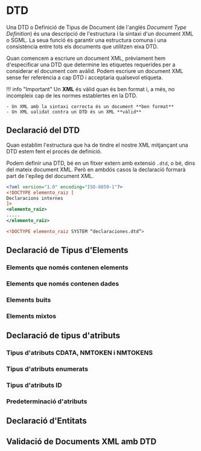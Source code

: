 # DTD

Una DTD o Definició de Tipus de Document (de l'anglés *Document Type Definition*) és una descripció de l'estructura i la sintaxi d'un document XML o SGML. La seua funció és garantir una estructura comuna i una consistència entre tots els documents que utilitzen eixa DTD.

Quan comencem a escriure un document XML, prèviament hem d'especificar una DTD que determine les etiquetes requerides per a considerar el document com avàlid. Podem escriure un document XML sense fer referència a cap DTD i acceptaria qualsevol etiqueta.

!!! info "Important"
    Un **XML** és vàlid quan és ben format i, a més, no incompleix cap de les normes establertes en la DTD.

    - Un XML amb la sintaxi correcta és un document **ben format**
    - Un XML validat contra un DTD és un XML **vàlid**


## Declaració del DTD

Quan establim l'estructura que ha de tindre el nostre XML mitjançant una DTD estem fent el procés de definició.

Podem definir una DTD, bé en un fitxer extern amb extensió `.dtd`, o bé, dins del mateix document XML. Però en ambdós casos la declaració formarà part de l'epíleg del document XML.



``` xml
<?xml version="1.0" encoding="ISO-8859-1"?>
<!DOCTYPE elemento_raiz [
Declaracions internes
]>
<elemento_raiz>
.....
</elemento_raiz>
```

``` xml
<!DOCTYPE elemento_raiz SYSTEM “declaraciones.dtd”>
```

## Declaració de Tipus d'Elements

### Elements que només contenen elements

### Elements que només contenen dades

### Elements buits

### Elements mixtos


## Declaració de tipus d'atributs

### Tipus d'atributs CDATA, NMTOKEN i NMTOKENS

### Tipus d'atributs enumerats 

### Tipus d'atributs ID

### Predeterminació d'atributs

## Declaració d'Entitats

## Validació de Documents XML amb DTD

